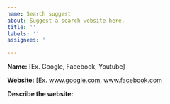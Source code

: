 ```yaml
---
name: Search suggest
about: Suggest a search website here.
title: ''
labels: ''
assignees: ''

---
```


**Name:** [Ex. Google, Facebook, Youtube]

**Website:** [Ex. www.google.com, www.facebook.com

**Describe the website:**
